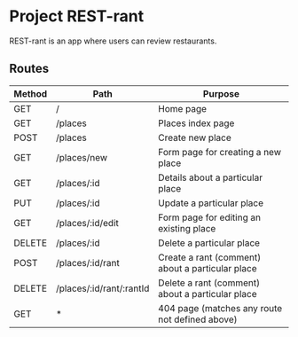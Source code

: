 # Project REST-rant

REST-rant is an app where users can review restaurants.

## Routes
<table>
  <thead>
    <th>Method</th>
    <th>Path</th>
    <th>Purpose</th>
  </thead>
  <tr>
    <td>GET</td>
    <td>/</td>
    <td>Home page</td>
  </tr>
  
  <tr>
    <td>GET</td>
    <td>/places</td>
    <td>Places index page</td>
  </tr
    
  <tr>
    <td>POST</td>
    <td>/places</td>
    <td>Create new place</td>
  </tr>
  
  <tr>
    <td>GET</td>
    <td>/places/new</td>
    <td>Form page for creating a new place</td>
  </tr>
  
  <tr>
    <td>GET</td>
    <td>/places/:id</td>
    <td>Details about a particular place</td>
  </tr>
  
  <tr>
    <td>PUT</td>
    <td>/places/:id</td>
    <td>Update a particular place</td>
  </tr>
  
  <tr>
    <td>GET</td>
    <td>/places/:id/edit</td>
    <td>Form page for editing an existing place</td>
  </tr>
  
  <tr>
    <td>DELETE</td>
    <td>/places/:id</td>
    <td>Delete a particular place</td>
  </tr>
  
  <tr>
    <td>POST</td>
    <td>/places/:id/rant</td>
    <td>Create a rant (comment) about a particular place</td>
  </tr>
  
  <tr>
    <td>DELETE</td>
    <td>/places/:id/rant/:rantId</td>
    <td>Delete a rant (comment) about a particular place</td>
  </tr>
  
  <tr>
    <td>GET</td>
    <td>*</td>
    <td>404 page (matches any route not defined above)</td>
  </tr>
  </table>
